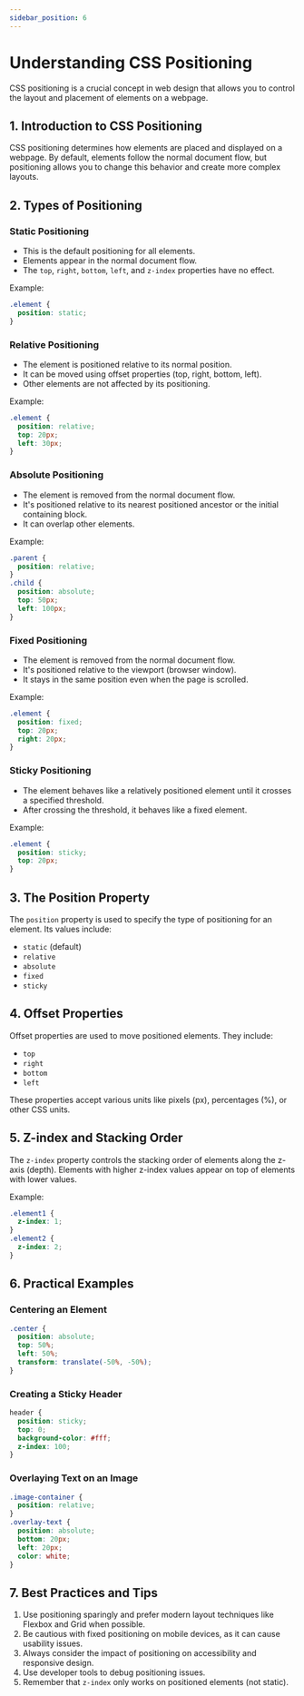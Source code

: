 ```yaml
---
sidebar_position: 6
---
```


# Understanding CSS Positioning

CSS positioning is a crucial concept in web design that allows you to control the layout and placement of elements on a webpage.

## 1. Introduction to CSS Positioning

CSS positioning determines how elements are placed and displayed on a webpage. By default, elements follow the normal document flow, but positioning allows you to change this behavior and create more complex layouts.

## 2. Types of Positioning

### Static Positioning

- This is the default positioning for all elements.
- Elements appear in the normal document flow.
- The `top`, `right`, `bottom`, `left`, and `z-index` properties have no effect.

Example:
```css
.element {
  position: static;
}
```

### Relative Positioning

- The element is positioned relative to its normal position.
- It can be moved using offset properties (top, right, bottom, left).
- Other elements are not affected by its positioning.

Example:
```css
.element {
  position: relative;
  top: 20px;
  left: 30px;
}
```

### Absolute Positioning

- The element is removed from the normal document flow.
- It's positioned relative to its nearest positioned ancestor or the initial containing block.
- It can overlap other elements.

Example:
```css
.parent {
  position: relative;
}
.child {
  position: absolute;
  top: 50px;
  left: 100px;
}
```

### Fixed Positioning

- The element is removed from the normal document flow.
- It's positioned relative to the viewport (browser window).
- It stays in the same position even when the page is scrolled.

Example:
```css
.element {
  position: fixed;
  top: 20px;
  right: 20px;
}
```

### Sticky Positioning

- The element behaves like a relatively positioned element until it crosses a specified threshold.
- After crossing the threshold, it behaves like a fixed element.

Example:
```css
.element {
  position: sticky;
  top: 20px;
}
```

## 3. The Position Property

The `position` property is used to specify the type of positioning for an element. Its values include:

- `static` (default)
- `relative`
- `absolute`
- `fixed`
- `sticky`

## 4. Offset Properties

Offset properties are used to move positioned elements. They include:

- `top`
- `right`
- `bottom`
- `left`

These properties accept various units like pixels (px), percentages (%), or other CSS units.

## 5. Z-index and Stacking Order

The `z-index` property controls the stacking order of elements along the z-axis (depth). Elements with higher z-index values appear on top of elements with lower values.

Example:
```css
.element1 {
  z-index: 1;
}
.element2 {
  z-index: 2;
}
```

## 6. Practical Examples

### Centering an Element

```css
.center {
  position: absolute;
  top: 50%;
  left: 50%;
  transform: translate(-50%, -50%);
}
```

### Creating a Sticky Header

```css
header {
  position: sticky;
  top: 0;
  background-color: #fff;
  z-index: 100;
}
```

### Overlaying Text on an Image

```css
.image-container {
  position: relative;
}
.overlay-text {
  position: absolute;
  bottom: 20px;
  left: 20px;
  color: white;
}
```

## 7. Best Practices and Tips

1. Use positioning sparingly and prefer modern layout techniques like Flexbox and Grid when possible.
2. Be cautious with fixed positioning on mobile devices, as it can cause usability issues.
3. Always consider the impact of positioning on accessibility and responsive design.
4. Use developer tools to debug positioning issues.
5. Remember that `z-index` only works on positioned elements (not static).

